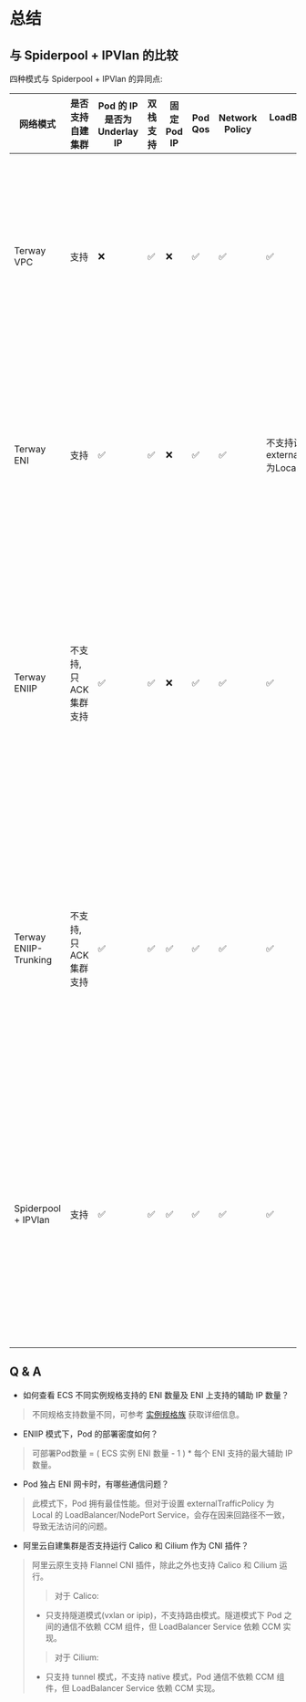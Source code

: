 # 总结

## 与 Spiderpool + IPVlan 的比较

四种模式与 Spiderpool + IPVlan 的异同点:

|  网络模式    |  是否支持自建集群  | Pod 的 IP 是否为 Underlay IP | 双栈支持 | 固定 Pod IP |  Pod Qos | Network Policy | LoadBalancer 服务支持 | Pod 多网卡 | 成本 |  其他 |
|----------- | -------  | -------------------------|---------|------------|---------|----------------|---------------------|------------|-------|  ----- |
| Terway VPC | 支持 |  ❌  |  ✅  |   ❌  |   ✅  |  ✅  | ✅ | ❌ | 最低，对 ECS 规格无要求，对弹性网卡和辅助IP的数量不作要求 | 需要依赖 [CCM](https://github.com/AliyunContainerService/alicloud-controller-manager) 组件发布 VPC 路由  |
| Terway ENI | 支持 |  ✅  |  ✅  |   ❌  |   ✅  |  ✅  | 不支持设置externalTrafficPolicy 为Local | ❌ | 最高，可部署 Pod 数量取决于 ECS 实例的弹性网卡数量 | 性能最好, 成本最高  |
| Terway ENIIP | 不支持, 只 ACK 集群支持 |  ✅  |  ✅  |   ❌  |   ✅  |  ✅  | ✅ | ❌ | 较低，可部署 Pod 数量 = (ECS 实例的弹性网卡数量 - 1) * 每个 ENI 支持的辅助 IP 数量 | 支持 veth 和 IPVlan 模式，IPVlan 模式内核版本大于4.2  |
| Terway ENIIP-Trunking | 不支持, 只 ACK 集群支持 |  ✅  |  ✅  |   ✅  |   ✅  |  ✅  | ✅ | ❌ | 较低，可部署 Pod 数量 = (ECS 实例的弹性网卡数量 - 1) * 每个 ENI 支持的辅助 IP 数量 | 正在公测中  |
| Spiderpool + IPVlan | 支持 |  ✅  |  ✅  |   ✅  |   ✅  |  ✅  | ✅ | ✅ | 较低，可部署 Pod 数量 = (ECS 实例的弹性网卡数量 - 1) * 每个 ENI 支持的辅助 IP 数量 | 需要将 Spiderpool IP池与ENI的辅助IP对应  |

## Q & A

* 如何查看 ECS 不同实例规格支持的 ENI 数量及 ENI 上支持的辅助 IP 数量？

> 不同规格支持数量不同，可参考 [实例规格族](https://help.aliyun.com/zh/ecs/user-guide/overview-of-instance-families?spm=a2c4g.11186623.4.1.67827940QQYeXI&scm=20140722.H_25378._.ID_25378-OR_rec-V_1) 获取详细信息。

* ENIIP 模式下，Pod 的部署密度如何？

> 可部署Pod数量 = ( ECS 实例 ENI 数量 - 1 ) * 每个 ENI 支持的最大辅助 IP 数量。

* Pod 独占 ENI 网卡时，有哪些通信问题？

> 此模式下，Pod 拥有最佳性能。但对于设置 externalTrafficPolicy 为 Local 的 LoadBalancer/NodePort Service，会存在因来回路径不一致，导致无法访问的问题。

* 阿里云自建集群是否支持运行 Calico 和 Cilium 作为 CNI 插件？

> 阿里云原生支持 Flannel CNI 插件，除此之外也支持 Calico 和 Cilium 运行。
>> 对于 Calico:
> - 只支持隧道模式(vxlan or ipip)，不支持路由模式。隧道模式下 Pod 之间的通信不依赖 CCM 组件，但 LoadBalancer Service 依赖 CCM 实现。
>> 对于 Cilium:
> - 只支持 tunnel 模式，不支持 native 模式，Pod 通信不依赖 CCM 组件，但 LoadBalancer Service 依赖 CCM 实现。